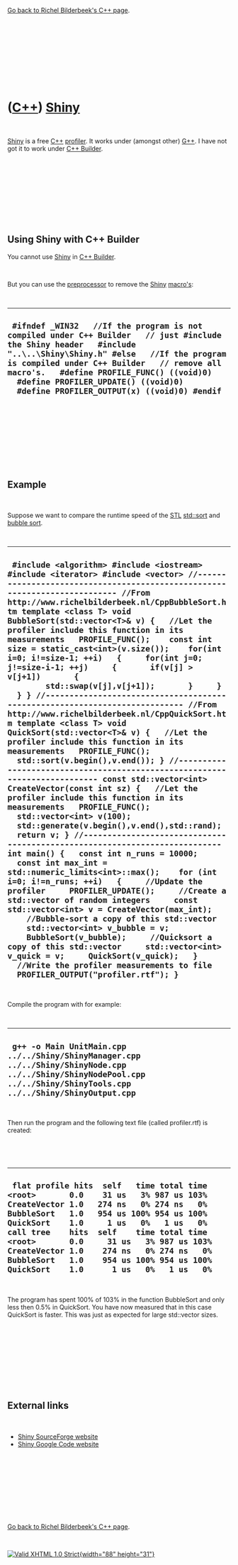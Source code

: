 

[Go back to Richel Bilderbeek's C++ page](Cpp.htm).

 

 

 

 

 

([C++](Cpp.htm)) [Shiny](CppShiny.htm)
======================================

 

[Shiny](CppShiny.htm) is a free [C++](Cpp.htm)
[profiler](CppProfiler.htm). It works under (amongst other)
[G++](CppGpp.htm). I have not got it to work under [C++
Builder](CppBuilder.htm).

 

 

 

 

 

Using Shiny with C++ Builder
----------------------------

You cannot use [Shiny](CppShiny.htm) in [C++ Builder](CppBuilder.htm).

 

But you can use the [preprocessor](CppPreprocessor.htm) to remove the
[Shiny](CppShiny.htm) [macro's](CppMacro.htm):

 

  ----------------------------------------------------------------------------------------------------------------------------------------------------------------------------------------------------------------------------------------------------------------------------------------------------------------------------------------------------
  ` #ifndef _WIN32   //If the program is not compiled under C++ Builder   // just #include the Shiny header   #include "..\..\Shiny\Shiny.h" #else   //If the program is compiled under C++ Builder   // remove all macro's.   #define PROFILE_FUNC() ((void)0)   #define PROFILER_UPDATE() ((void)0)   #define PROFILER_OUTPUT(x) ((void)0) #endif`
  ----------------------------------------------------------------------------------------------------------------------------------------------------------------------------------------------------------------------------------------------------------------------------------------------------------------------------------------------------

 

 

 

 

 

Example
-------

 

Suppose we want to compare the runtime speed of the [STL](CppStl.htm)
[std::sort](CppSort.htm) and [bubble sort](CppBubbleSort.htm).

 

  ------------------------------------------------------------------------------------------------------------------------------------------------------------------------------------------------------------------------------------------------------------------------------------------------------------------------------------------------------------------------------------------------------------------------------------------------------------------------------------------------------------------------------------------------------------------------------------------------------------------------------------------------------------------------------------------------------------------------------------------------------------------------------------------------------------------------------------------------------------------------------------------------------------------------------------------------------------------------------------------------------------------------------------------------------------------------------------------------------------------------------------------------------------------------------------------------------------------------------------------------------------------------------------------------------------------------------------------------------------------------------------------------------------------------------------------------------------------------------------------------------------------------------------------------------------------------------------------------------------------------------------------------------------------------------------------------------------------------------------------------------------------------------------------------------------------------------------------------------------------------------------------
  ` #include <algorithm> #include <iostream> #include <iterator> #include <vector> //--------------------------------------------------------------------------- //From http://www.richelbilderbeek.nl/CppBubbleSort.htm template <class T> void BubbleSort(std::vector<T>& v) {   //Let the profiler include this function in its measurements   PROFILE_FUNC();    const int size = static_cast<int>(v.size());    for(int i=0; i!=size-1; ++i)   {     for(int j=0; j!=size-i-1; ++j)     {       if(v[j] > v[j+1])       {         std::swap(v[j],v[j+1]);       }     }   } } //--------------------------------------------------------------------------- //From http://www.richelbilderbeek.nl/CppQuickSort.htm template <class T> void QuickSort(std::vector<T>& v) {   //Let the profiler include this function in its measurements   PROFILE_FUNC();    std::sort(v.begin(),v.end()); } //--------------------------------------------------------------------------- const std::vector<int> CreateVector(const int sz) {   //Let the profiler include this function in its measurements   PROFILE_FUNC();    std::vector<int> v(100);   std::generate(v.begin(),v.end(),std::rand);   return v; } //--------------------------------------------------------------------------- int main() {   const int n_runs = 10000;   const int max_int = std::numeric_limits<int>::max();    for (int i=0; i!=n_runs; ++i)   {     //Update the profiler     PROFILER_UPDATE();     //Create a std::vector of random integers     const std::vector<int> v = CreateVector(max_int);     //Bubble-sort a copy of this std::vector     std::vector<int> v_bubble = v;     BubbleSort(v_bubble);     //Quicksort a copy of this std::vector     std::vector<int> v_quick = v;     QuickSort(v_quick);   }   //Write the profiler measurements to file   PROFILER_OUTPUT("profiler.rtf"); }`
  ------------------------------------------------------------------------------------------------------------------------------------------------------------------------------------------------------------------------------------------------------------------------------------------------------------------------------------------------------------------------------------------------------------------------------------------------------------------------------------------------------------------------------------------------------------------------------------------------------------------------------------------------------------------------------------------------------------------------------------------------------------------------------------------------------------------------------------------------------------------------------------------------------------------------------------------------------------------------------------------------------------------------------------------------------------------------------------------------------------------------------------------------------------------------------------------------------------------------------------------------------------------------------------------------------------------------------------------------------------------------------------------------------------------------------------------------------------------------------------------------------------------------------------------------------------------------------------------------------------------------------------------------------------------------------------------------------------------------------------------------------------------------------------------------------------------------------------------------------------------------------------------

 

Compile the program with for example:

 

  -------------------------------------------------------------------------------------------------------------------------------------------------------------------------
  ` g++ -o Main UnitMain.cpp ../../Shiny/ShinyManager.cpp ../../Shiny/ShinyNode.cpp ../../Shiny/ShinyNodePool.cpp ../../Shiny/ShinyTools.cpp ../../Shiny/ShinyOutput.cpp`
  -------------------------------------------------------------------------------------------------------------------------------------------------------------------------

 

Then run the program and the following text file (called profiler.rtf)
is created:

 

 

  ------------------------------------------------------------------------------------------------------------------------------------------------------------------------------------------------------------------------------------------------------------------------------------------------------------------------------------------------------------------------------------------------------------------------------------------------------
  ` flat profile hits  self   time total time <root>       0.0    31 us   3% 987 us 103% CreateVector 1.0   274 ns   0% 274 ns   0% BubbleSort   1.0   954 us 100% 954 us 100% QuickSort    1.0     1 us   0%   1 us   0%  call tree    hits  self    time total time <root>       0.0     31 us   3% 987 us 103% CreateVector 1.0    274 ns   0% 274 ns   0% BubbleSort   1.0    954 us 100% 954 us 100% QuickSort    1.0      1 us   0%   1 us   0%`
  ------------------------------------------------------------------------------------------------------------------------------------------------------------------------------------------------------------------------------------------------------------------------------------------------------------------------------------------------------------------------------------------------------------------------------------------------------

 

The program has spent 100% of 103% in the function BubbleSort and only
less then 0.5% in QuickSort. You have now measured that in this case
QuickSort is faster. This was just as expected for large std::vector
sizes.

 

 

 

 

 

External links
--------------

 

-   [Shiny SourceForge
    website](http://sourceforge.net/projects/shinyprofiler)
-   [Shiny Google Code website](http://code.google.com/p/shinyprofiler)

 

 

 

 

 

[Go back to Richel Bilderbeek's C++ page](Cpp.htm).



 

[![Valid XHTML 1.0 Strict](valid-xhtml10.png){width="88"
height="31"}](http://validator.w3.org/check?uri=referer)
